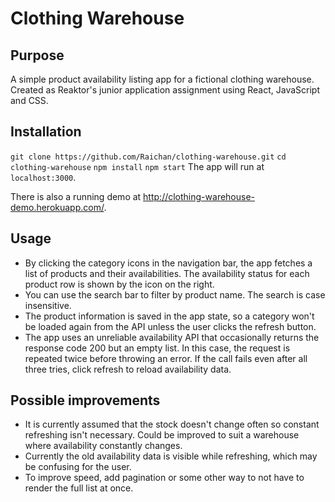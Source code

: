 # Clothing Warehouse

## Purpose

A simple product availability listing app for a fictional clothing warehouse. Created as Reaktor's junior application assignment using React, JavaScript and CSS.

## Installation

`git clone https://github.com/Raichan/clothing-warehouse.git`
`cd clothing-warehouse`
`npm install`
`npm start`
The app will run at `localhost:3000`.

There is also a running demo at http://clothing-warehouse-demo.herokuapp.com/.

## Usage

- By clicking the category icons in the navigation bar, the app fetches a list of products and their availabilities. The availability status for each product row is shown by the icon on the right.
- You can use the search bar to filter by product name. The search is case insensitive.
- The product information is saved in the app state, so a category won't be loaded again from the API unless the user clicks the refresh button.
- The app uses an unreliable availability API that occasionally returns the response code 200 but an empty list. In this case, the request is repeated twice before throwing an error. If the call fails even after all three tries, click refresh to reload availability data.

## Possible improvements

- It is currently assumed that the stock doesn't change often so constant refreshing isn't necessary. Could be improved to suit a warehouse where availability constantly changes.
- Currently the old availability data is visible while refreshing, which may be confusing for the user.
- To improve speed, add pagination or some other way to not have to render the full list at once.
